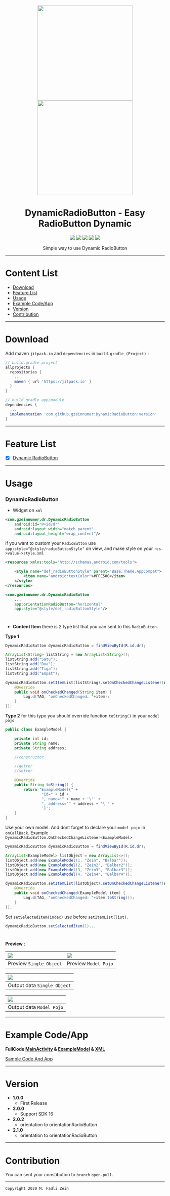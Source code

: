 <h1 align="center">
<img src="https://github.com/gzeinnumer/DynamicRadioButton/blob/master/preview/example1.jpg" width="300"/> <img src="https://github.com/gzeinnumer/DynamicRadioButton/blob/master/preview/example3.jpg" width="300"/>

</h1>

<h1 align="center">
  DynamicRadioButton - Easy RadioButton Dynamic
</h1>

<div align="center">
    <a><img src="https://img.shields.io/badge/Version-2.1.0-brightgreen.svg?style=flat"></a>
    <a><img src="https://img.shields.io/badge/ID-gzeinnumer-blue.svg?style=flat"></a>
    <a><img src="https://img.shields.io/badge/Java-Suport-green?logo=java&style=flat"></a>
    <a><img src="https://img.shields.io/badge/Kotlin-Suport-green?logo=kotlin&style=flat"></a>
    <a href="https://github.com/gzeinnumer"><img src="https://img.shields.io/github/followers/gzeinnumer?label=follow&style=social"></a>
    <br>
    <p>Simple way to use Dynamic RadioButton</p>
</div>

---
# Content List
* [Download](#download)
* [Feature List](#feature-list)
* [Usage](#usage)
* [Example Code/App](#example-codeapp)
* [Version](#version)
* [Contribution](#contribution)

---
# Download
Add maven `jitpack.io` and `dependencies` in `build.gradle (Project)` :
```gradle
// build.gradle project
allprojects {
  repositories {
    ...
    maven { url 'https://jitpack.io' }
  }
}

// build.gradle app/module
dependencies {
  ...
  implementation 'com.github.gzeinnumer:DynamicRadioButton:version'
}
```

---
# Feature List
- [x] [Dynamic RadioButton](#DynamicRadioButton)

---
# Usage

### DynamicRadioButton

- Widget on `xml`
```xml
<com.gzeinnumer.dr.DynamicRadioButton
    android:id="@+id/dr"
    android:layout_width="match_parent"
    android:layout_height="wrap_content"/>
```

if you want to custom your `RadioButton` use `app:style="@style/radioButtonStyle"` on view, and make style on your `res->value->style.xml`
```xml
<resources xmlns:tools="http://schemas.android.com/tools">

    <style name="def_radioButtonStyle" parent="Base.Theme.AppCompat">
        <item name="android:textColor">#FFE500</item>
    </style>
</resources>
```
```xml
<com.gzeinnumer.dr.DynamicRadioButton
    ...
    app:orientationRadioButton="horizontal"
    app:style="@style/def_radioButtonStyle"/>
```

#
- **Content Item** there is 2 type list that you can sent to this `RadioButton`.

**Type 1**
```java
DynamicRadioButton dynamicRadioButton = findViewById(R.id.dr);

ArrayList<String> listString = new ArrayList<String>();
listString.add("Satu");
listString.add("Dua");
listString.add("Tiga");
listString.add("Empat");

dynamicRadioButton.setItemList(listString).setOnCheckedChangeListener(new DynamicRadioButton.OnCheckedChangeListener<String>() {
    @Override
    public void onCheckedChanged(String item) {
        Log.d(TAG, "onCheckedChanged: "+item);
    }
});
```

**Type 2** for this type you should override function `toString()` in your `model pojo`
```java
public class ExampleModel {

    private int id;
    private String name;
    private String address;

    //constructor

    //getter
    //setter

    @Override
    public String toString() {
        return "ExampleModel{" +
                "id=" + id +
                ", name='" + name + '\'' +
                ", address='" + address + '\'' +
                '}';
    }
}
```
Use your own model. And dont forget to declare your `model pojo` in `onCallBack`. Example `DynamicRadioButton.OnCheckedChangeListener<ExampleModel>`
```java
DynamicRadioButton dynamicRadioButton = findViewById(R.id.dr);

ArrayList<ExampleModel> listObject = new ArrayList<>();
listObject.add(new ExampleModel(1, "Zein", "Balbar"));
listObject.add(new ExampleModel(2, "Zein2", "Balbar2"));
listObject.add(new ExampleModel(3, "Zein3", "Balbar3"));
listObject.add(new ExampleModel(4, "Zein4", "Balbar4"));

dynamicRadioButton.setItemList(listObject).setOnCheckedChangeListener(new DynamicRadioButton.OnCheckedChangeListener<ExampleModel>() {
    @Override
    public void onCheckedChanged(ExampleModel item) {
        Log.d(TAG, "onCheckedChanged: "+item.toString());
    }
});
```
Set `setSelectedItem(index)` use before `setItemList(list)`.
```java
dynamicRadioButton.setSelectedItem(1)...
```

#
**Preview** :

| <img src="https://github.com/gzeinnumer/DynamicRadioButton/blob/master/preview/example1.jpg"/>| <img src="https://github.com/gzeinnumer/DynamicRadioButton/blob/master/preview/example3.jpg"/> |
|:---|:---|
| Preview `Single Object`| Preview `Model Pojo`|

| <img src="https://github.com/gzeinnumer/DynamicRadioButton/blob/master/preview/example2.jpg"/> |
|:---|
| Output data `Single Object`|

| <img src="https://github.com/gzeinnumer/DynamicRadioButton/blob/master/preview/example4.jpg"/> |
|:---|
|  Output data `Model Pojo`|

---
# Example Code/App

**FullCode [MainActivity](https://github.com/gzeinnumer/DynamicRadioButton/blob/master/app/src/main/java/com/gzeinnumer/dynamicradiobutton/MainActivity.java) & [ExampleModel](https://github.com/gzeinnumer/DynamicRadioButton/blob/master/app/src/main/java/com/gzeinnumer/dynamicradiobutton/ExampleModel.java) & [XML](https://github.com/gzeinnumer/DynamicRadioButton/blob/master/app/src/main/res/layout/activity_main.xml)**

[Sample Code And App](https://github.com/gzeinnumer/MyLibDynamicRadioButtonExample)

---
# Version
- **1.0.0**
  - First Release
- **2.0.0**
  - Support SDK 16
- **2.0.2**
  - orientation to orientationRadioButton
- **2.1.0**
  - orientation to orientationRadioButton

---
# Contribution
You can sent your constibution to `branch` `open-pull`.

---

```
Copyright 2020 M. Fadli Zein
```
